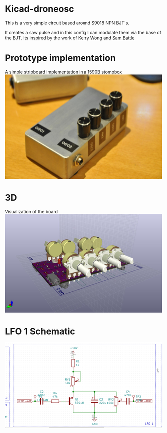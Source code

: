 # Kicad-droneosc

This is a very simple circuit based around S9018 NPN BJT's.

It creates a saw pulse and in this config I can modulate them via the base of the BJT. Its inspired by the work of [Kerry Wong](http://www.kerrywong.com/2014/03/19/bjt-in-reverse-avalanche-mode/) and [Sam Battle](https://www.lookmumnocomputer.com/projects/#/simplest-oscillator/)

# Prototype implementation
A simple stripboard implementation in a 1590B stompbox
![OSC](Osc.jpg)

# 3D 
Visualization of the board
![3D](Kicad_Drone_osc_3d.png)

# LFO 1 Schematic
![Schematic](Kicad_Drone_osc_sch.png)
